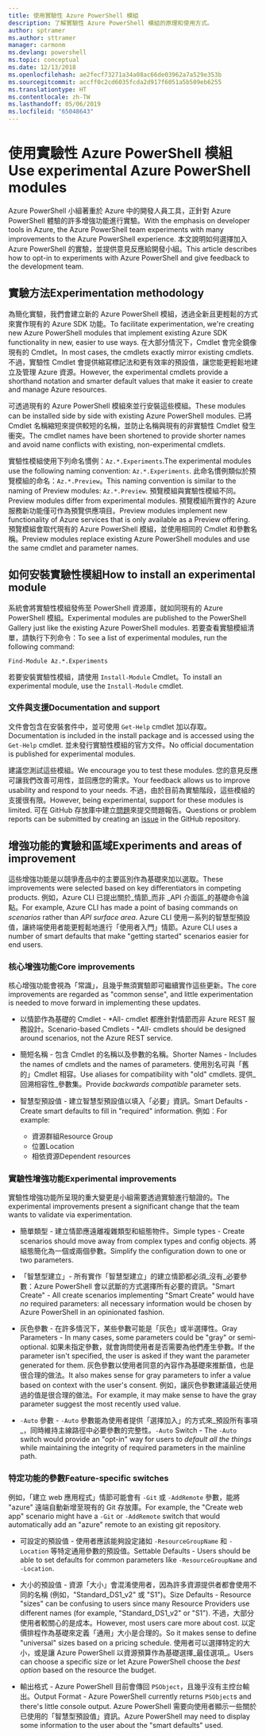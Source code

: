 ```yaml
---
title: 使用實驗性 Azure PowerShell 模組
description: 了解實驗性 Azure PowerShell 模組的原理和使用方式。
author: sptramer
ms.author: sttramer
manager: carmonm
ms.devlang: powershell
ms.topic: conceptual
ms.date: 12/13/2018
ms.openlocfilehash: ae2fecf73271a34a08ac66de03962a7a529e353b
ms.sourcegitcommit: accff0c2cd6035fcda2d917f6051a5b509eb6255
ms.translationtype: HT
ms.contentlocale: zh-TW
ms.lasthandoff: 05/06/2019
ms.locfileid: "65048643"
---
```

# <a name="use-experimental-azure-powershell-modules"></a><span data-ttu-id="a89b3-103">使用實驗性 Azure PowerShell 模組</span><span class="sxs-lookup"><span data-stu-id="a89b3-103">Use experimental Azure PowerShell modules</span></span>

<span data-ttu-id="a89b3-104">Azure PowerShell 小組著重於 Azure 中的開發人員工具，正針對 Azure PowerShell 體驗的許多增強功能進行實驗。</span><span class="sxs-lookup"><span data-stu-id="a89b3-104">With the emphasis on developer tools in Azure, the Azure PowerShell team experiments with many improvements to the Azure PowerShell experience.</span></span> <span data-ttu-id="a89b3-105">本文說明如何選擇加入 Azure PowerShell 的實驗，並提供意見反應給開發小組。</span><span class="sxs-lookup"><span data-stu-id="a89b3-105">This article describes how to opt-in to experiments with Azure PowerShell and give feedback to the development team.</span></span>

## <a name="experimentation-methodology"></a><span data-ttu-id="a89b3-106">實驗方法</span><span class="sxs-lookup"><span data-stu-id="a89b3-106">Experimentation methodology</span></span>

<span data-ttu-id="a89b3-107">為簡化實驗，我們會建立新的 Azure PowerShell 模組，透過全新且更輕鬆的方式來實作現有的 Azure SDK 功能。</span><span class="sxs-lookup"><span data-stu-id="a89b3-107">To facilitate experimentation, we're creating new Azure PowerShell modules that implement existing Azure SDK functionality in new, easier to use ways.</span></span> <span data-ttu-id="a89b3-108">在大部分情況下，Cmdlet 會完全鏡像現有的 Cmdlet。</span><span class="sxs-lookup"><span data-stu-id="a89b3-108">In most cases, the cmdlets exactly mirror existing cmdlets.</span></span> <span data-ttu-id="a89b3-109">不過，實驗性 Cmdlet 會提供縮寫標記法和更有效率的預設值，讓您能更輕鬆地建立及管理 Azure 資源。</span><span class="sxs-lookup"><span data-stu-id="a89b3-109">However, the experimental cmdlets provide a shorthand notation and smarter default values that make it easier to create and manage Azure resources.</span></span>

<span data-ttu-id="a89b3-110">可透過現有的 Azure PowerShell 模組來並行安裝這些模組。</span><span class="sxs-lookup"><span data-stu-id="a89b3-110">These modules can be installed side by side with existing Azure PowerShell modules.</span></span> <span data-ttu-id="a89b3-111">已將 Cmdlet 名稱縮短來提供較短的名稱，並防止名稱與現有的非實驗性 Cmdlet 發生衝突。</span><span class="sxs-lookup"><span data-stu-id="a89b3-111">The cmdlet names have been shortened to provide shorter names and avoid name conflicts with existing, non-experimental cmdlets.</span></span>

<span data-ttu-id="a89b3-112">實驗性模組使用下列命名慣例：`Az.*.Experiments`.</span><span class="sxs-lookup"><span data-stu-id="a89b3-112">The experimental modules use the following naming convention: `Az.*.Experiments`.</span></span> <span data-ttu-id="a89b3-113">此命名慣例類似於預覽模組的命名：`Az.*.Preview`。</span><span class="sxs-lookup"><span data-stu-id="a89b3-113">This naming convention is similar to the naming of Preview modules: `Az.*.Preview`.</span></span> <span data-ttu-id="a89b3-114">預覽模組與實驗性模組不同。</span><span class="sxs-lookup"><span data-stu-id="a89b3-114">Preview modules differ from experimental modules.</span></span> <span data-ttu-id="a89b3-115">預覽模組所實作的 Azure 服務新功能僅可作為預覽供應項目。</span><span class="sxs-lookup"><span data-stu-id="a89b3-115">Preview modules implement new functionality of Azure services that is only available as a Preview offering.</span></span> <span data-ttu-id="a89b3-116">預覽模組會取代現有的 Azure PowerShell 模組，並使用相同的 Cmdlet 和參數名稱。</span><span class="sxs-lookup"><span data-stu-id="a89b3-116">Preview modules replace existing Azure PowerShell modules and use the same cmdlet and parameter names.</span></span>

## <a name="how-to-install-an-experimental-module"></a><span data-ttu-id="a89b3-117">如何安裝實驗性模組</span><span class="sxs-lookup"><span data-stu-id="a89b3-117">How to install an experimental module</span></span>

<span data-ttu-id="a89b3-118">系統會將實驗性模組發佈至 PowerShell 資源庫，就如同現有的 Azure PowerShell 模組。</span><span class="sxs-lookup"><span data-stu-id="a89b3-118">Experimental modules are published to the PowerShell Gallery just like the existing Azure PowerShell modules.</span></span> <span data-ttu-id="a89b3-119">若要查看實驗模組清單，請執行下列命令：</span><span class="sxs-lookup"><span data-stu-id="a89b3-119">To see a list of experimental modules, run the following command:</span></span>

```azurepowershell-interactive
Find-Module Az.*.Experiments
```

<span data-ttu-id="a89b3-120">若要安裝實驗性模組，請使用 `Install-Module` Cmdlet。</span><span class="sxs-lookup"><span data-stu-id="a89b3-120">To install an experimental module, use the `Install-Module` cmdlet.</span></span>

### <a name="documentation-and-support"></a><span data-ttu-id="a89b3-121">文件與支援</span><span class="sxs-lookup"><span data-stu-id="a89b3-121">Documentation and support</span></span>

<span data-ttu-id="a89b3-122">文件會包含在安裝套件中，並可使用 `Get-Help` cmdlet 加以存取。</span><span class="sxs-lookup"><span data-stu-id="a89b3-122">Documentation is included in the install package and is accessed using the `Get-Help` cmdlet.</span></span> <span data-ttu-id="a89b3-123">並未發行實驗性模組的官方文件。</span><span class="sxs-lookup"><span data-stu-id="a89b3-123">No official documentation is published for experimental modules.</span></span>

<span data-ttu-id="a89b3-124">建議您測試這些模組。</span><span class="sxs-lookup"><span data-stu-id="a89b3-124">We encourage you to test these modules.</span></span> <span data-ttu-id="a89b3-125">您的意見反應可讓我們改善可用性，並回應您的需求。</span><span class="sxs-lookup"><span data-stu-id="a89b3-125">Your feedback allows us to improve usability and respond to your needs.</span></span> <span data-ttu-id="a89b3-126">不過，由於目前為實驗階段，這些模組的支援很有限。</span><span class="sxs-lookup"><span data-stu-id="a89b3-126">However, being experimental, support for these modules is limited.</span></span> <span data-ttu-id="a89b3-127">可在 GitHub 存放庫中建立[問題](https://github.com/Azure/azure-powershell/issues)來提交問題報告。</span><span class="sxs-lookup"><span data-stu-id="a89b3-127">Questions or problem reports can be submitted by creating an [issue](https://github.com/Azure/azure-powershell/issues) in the GitHub repository.</span></span>

## <a name="experiments-and-areas-of-improvement"></a><span data-ttu-id="a89b3-128">增強功能的實驗和區域</span><span class="sxs-lookup"><span data-stu-id="a89b3-128">Experiments and areas of improvement</span></span>

<span data-ttu-id="a89b3-129">這些增強功能是以競爭產品中的主要區別作為基礎來加以選取。</span><span class="sxs-lookup"><span data-stu-id="a89b3-129">These improvements were selected based on key differentiators in competing products.</span></span> <span data-ttu-id="a89b3-130">例如，Azure CLI 已提出關於_情節_而非 _API 介面區_的基礎命令論點。</span><span class="sxs-lookup"><span data-stu-id="a89b3-130">For example, Azure CLI has made a point of basing commands on _scenarios_ rather than _API surface area_.</span></span>
<span data-ttu-id="a89b3-131">Azure CLI 使用一系列的智慧型預設值，讓終端使用者能更輕鬆地進行「使用者入門」情節。</span><span class="sxs-lookup"><span data-stu-id="a89b3-131">Azure CLI uses a number of smart defaults that make "getting started" scenarios easier for end users.</span></span>

### <a name="core-improvements"></a><span data-ttu-id="a89b3-132">核心增強功能</span><span class="sxs-lookup"><span data-stu-id="a89b3-132">Core improvements</span></span>

<span data-ttu-id="a89b3-133">核心增強功能會視為「常識」，且幾乎無須實驗即可繼續實作這些更新。</span><span class="sxs-lookup"><span data-stu-id="a89b3-133">The core improvements are regarded as "common sense", and little experimentation is needed to move forward in implementing these updates.</span></span>

- <span data-ttu-id="a89b3-134">以情節作為基礎的 Cmdlet - \*All- cmdlet 都應針對情節而非 Azure REST 服務設計。</span><span class="sxs-lookup"><span data-stu-id="a89b3-134">Scenario-based Cmdlets - \**All*- cmdlets should be designed around scenarios, not the Azure REST service.</span></span>

- <span data-ttu-id="a89b3-135">簡短名稱 - 包含 Cmdlet 的名稱以及參數的名稱。</span><span class="sxs-lookup"><span data-stu-id="a89b3-135">Shorter Names - Includes the names of cmdlets and the names of parameters.</span></span>
  <span data-ttu-id="a89b3-136">使用別名可與「舊的」Cmdlet 相容。</span><span class="sxs-lookup"><span data-stu-id="a89b3-136">Use aliases for compatibility with "old" cmdlets.</span></span> <span data-ttu-id="a89b3-137">提供_回溯相容性_參數集。</span><span class="sxs-lookup"><span data-stu-id="a89b3-137">Provide _backwards compatible_ parameter sets.</span></span>

- <span data-ttu-id="a89b3-138">智慧型預設值 - 建立智慧型預設值以填入「必要」資訊。</span><span class="sxs-lookup"><span data-stu-id="a89b3-138">Smart Defaults - Create smart defaults to fill in "required" information.</span></span> <span data-ttu-id="a89b3-139">例如︰</span><span class="sxs-lookup"><span data-stu-id="a89b3-139">For example:</span></span>
  - <span data-ttu-id="a89b3-140">資源群組</span><span class="sxs-lookup"><span data-stu-id="a89b3-140">Resource Group</span></span>
  - <span data-ttu-id="a89b3-141">位置</span><span class="sxs-lookup"><span data-stu-id="a89b3-141">Location</span></span>
  - <span data-ttu-id="a89b3-142">相依資源</span><span class="sxs-lookup"><span data-stu-id="a89b3-142">Dependent resources</span></span>

### <a name="experimental-improvements"></a><span data-ttu-id="a89b3-143">實驗性增強功能</span><span class="sxs-lookup"><span data-stu-id="a89b3-143">Experimental improvements</span></span>

<span data-ttu-id="a89b3-144">實驗性增強功能所呈現的重大變更是小組需要透過實驗進行驗證的。</span><span class="sxs-lookup"><span data-stu-id="a89b3-144">The experimental improvements present a significant change that the team wants to validate via experimentation.</span></span>

- <span data-ttu-id="a89b3-145">簡單類型 - 建立情節應遠離複雜類型和組態物件。</span><span class="sxs-lookup"><span data-stu-id="a89b3-145">Simple types - Create scenarios should move away from complex types and config objects.</span></span> <span data-ttu-id="a89b3-146">將組態簡化為一個或兩個參數。</span><span class="sxs-lookup"><span data-stu-id="a89b3-146">Simplify the configuration down to one or two parameters.</span></span>

- <span data-ttu-id="a89b3-147">「智慧型建立」- 所有實作「智慧型建立」的建立情節都必須_沒有_必要參數：Azure PowerShell 會以武斷的方式選擇所有必要的資訊。</span><span class="sxs-lookup"><span data-stu-id="a89b3-147">"Smart Create" - All create scenarios implementing "Smart Create" would have _no_ required parameters: all necessary information would be chosen by Azure PowerShell in an opinionated fashion.</span></span>

- <span data-ttu-id="a89b3-148">灰色參數 - 在許多情況下，某些參數可能是「灰色」或半選擇性。</span><span class="sxs-lookup"><span data-stu-id="a89b3-148">Gray Parameters - In many cases, some parameters could be "gray" or semi-optional.</span></span> <span data-ttu-id="a89b3-149">如果未指定參數，就會詢問使用者是否需要為他們產生參數。</span><span class="sxs-lookup"><span data-stu-id="a89b3-149">If the parameter isn't specified, the user is asked if they want the parameter generated for them.</span></span> <span data-ttu-id="a89b3-150">灰色參數以使用者同意的內容作為基礎來推斷值，也是很合理的做法。</span><span class="sxs-lookup"><span data-stu-id="a89b3-150">It also makes sense for gray parameters to infer a value based on context with the user's consent.</span></span>
  <span data-ttu-id="a89b3-151">例如，讓灰色參數建議最近使用過的值是很合理的做法。</span><span class="sxs-lookup"><span data-stu-id="a89b3-151">For example, it may make sense to have the gray parameter suggest the most recently used value.</span></span>

- <span data-ttu-id="a89b3-152">`-Auto` 參數 - `-Auto` 參數能為使用者提供「選擇加入」的方式來_預設所有事項_，同時維持主線路徑中必要參數的完整性。</span><span class="sxs-lookup"><span data-stu-id="a89b3-152">`-Auto` Switch - The `-Auto` switch would provide an "opt-in" way for users to _default all the things_ while maintaining the integrity of required parameters in the mainline path.</span></span>

### <a name="feature-specific-switches"></a><span data-ttu-id="a89b3-153">特定功能的參數</span><span class="sxs-lookup"><span data-stu-id="a89b3-153">Feature-specific switches</span></span>

<span data-ttu-id="a89b3-154">例如，「建立 web 應用程式」情節可能會有 `-Git` 或 `-AddRemote` 參數，能將 "azure" 遠端自動新增至現有的 Git 存放庫。</span><span class="sxs-lookup"><span data-stu-id="a89b3-154">For example, the "Create web app" scenario might have a `-Git` or `-AddRemote` switch that would automatically add an "azure" remote to an existing git repository.</span></span>

- <span data-ttu-id="a89b3-155">可設定的預設值 - 使用者應該能夠設定諸如 `-ResourceGroupName` 和 `-Location` 等特定通用參數的預設值。</span><span class="sxs-lookup"><span data-stu-id="a89b3-155">Settable Defaults - Users should be able to set defaults for common parameters like `-ResourceGroupName` and `-Location`.</span></span>

- <span data-ttu-id="a89b3-156">大小的預設值 - 資源「大小」會混淆使用者，因為許多資源提供者都會使用不同的名稱 (例如，"Standard\_DS1\_v2" 或 "S1")。</span><span class="sxs-lookup"><span data-stu-id="a89b3-156">Size Defaults - Resource "sizes" can be confusing to users since many Resource Providers use different names (for example, "Standard\_DS1\_v2" or "S1").</span></span> <span data-ttu-id="a89b3-157">不過，大部分使用者較關心的是成本。</span><span class="sxs-lookup"><span data-stu-id="a89b3-157">However, most users care more about cost.</span></span> <span data-ttu-id="a89b3-158">以定價排程作為基礎來定義「通用」大小是合理的。</span><span class="sxs-lookup"><span data-stu-id="a89b3-158">So it makes sense to define "universal" sizes based on a pricing schedule.</span></span> <span data-ttu-id="a89b3-159">使用者可以選擇特定的大小，或是讓 Azure PowerShell 以資源預算作為基礎選擇_最佳選項_。</span><span class="sxs-lookup"><span data-stu-id="a89b3-159">Users can choose a specific size or let Azure PowerShell choose the _best option_ based on the resource the budget.</span></span>

- <span data-ttu-id="a89b3-160">輸出格式 - Azure PowerShell 目前會傳回 `PSObject`，且幾乎沒有主控台輸出。</span><span class="sxs-lookup"><span data-stu-id="a89b3-160">Output Format - Azure PowerShell currently returns `PSObject`s and there's little console output.</span></span> <span data-ttu-id="a89b3-161">Azure PowerShell 需要向使用者顯示一些關於已使用的「智慧型預設值」資訊。</span><span class="sxs-lookup"><span data-stu-id="a89b3-161">Azure PowerShell may need to display some information to the user about the "smart defaults" used.</span></span>
